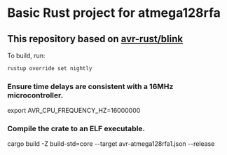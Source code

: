 # Basic Rust project for atmega128rfa
## This repository based on [avr-rust/blink](https://github.com/avr-rust/blink)

To build, run:

```bash
rustup override set nightly
```

### Ensure time delays are consistent with a 16MHz microcontroller.
export AVR_CPU_FREQUENCY_HZ=16000000

### Compile the crate to an ELF executable.
cargo build -Z build-std=core --target avr-atmega128rfa1.json --release

